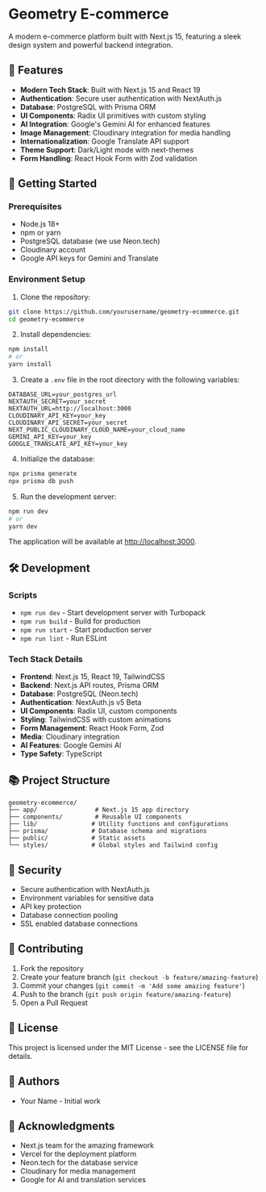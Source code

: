 # Geometry E-commerce

A modern e-commerce platform built with Next.js 15, featuring a sleek design system and powerful backend integration.

## 🌟 Features

- **Modern Tech Stack**: Built with Next.js 15 and React 19
- **Authentication**: Secure user authentication with NextAuth.js
- **Database**: PostgreSQL with Prisma ORM
- **UI Components**: Radix UI primitives with custom styling
- **AI Integration**: Google's Gemini AI for enhanced features
- **Image Management**: Cloudinary integration for media handling
- **Internationalization**: Google Translate API support
- **Theme Support**: Dark/Light mode with next-themes
- **Form Handling**: React Hook Form with Zod validation

## 🚀 Getting Started

### Prerequisites

- Node.js 18+
- npm or yarn
- PostgreSQL database (we use Neon.tech)
- Cloudinary account
- Google API keys for Gemini and Translate

### Environment Setup

1. Clone the repository:

```bash
git clone https://github.com/yourusername/geometry-ecommerce.git
cd geometry-ecommerce
```

2. Install dependencies:

```bash
npm install
# or
yarn install
```

3. Create a `.env` file in the root directory with the following variables:

```env
DATABASE_URL=your_postgres_url
NEXTAUTH_SECRET=your_secret
NEXTAUTH_URL=http://localhost:3000
CLOUDINARY_API_KEY=your_key
CLOUDINARY_API_SECRET=your_secret
NEXT_PUBLIC_CLOUDINARY_CLOUD_NAME=your_cloud_name
GEMINI_API_KEY=your_key
GOOGLE_TRANSLATE_API_KEY=your_key
```

4. Initialize the database:

```bash
npx prisma generate
npx prisma db push
```

5. Run the development server:

```bash
npm run dev
# or
yarn dev
```

The application will be available at [http://localhost:3000](http://localhost:3000).

## 🛠️ Development

### Scripts

- `npm run dev` - Start development server with Turbopack
- `npm run build` - Build for production
- `npm run start` - Start production server
- `npm run lint` - Run ESLint

### Tech Stack Details

- **Frontend**: Next.js 15, React 19, TailwindCSS
- **Backend**: Next.js API routes, Prisma ORM
- **Database**: PostgreSQL (Neon.tech)
- **Authentication**: NextAuth.js v5 Beta
- **UI Components**: Radix UI, custom components
- **Styling**: TailwindCSS with custom animations
- **Form Management**: React Hook Form, Zod
- **Media**: Cloudinary integration
- **AI Features**: Google Gemini AI
- **Type Safety**: TypeScript

## 📚 Project Structure

```
geometry-ecommerce/
├── app/                # Next.js 15 app directory
├── components/         # Reusable UI components
├── lib/               # Utility functions and configurations
├── prisma/            # Database schema and migrations
├── public/            # Static assets
└── styles/            # Global styles and Tailwind config
```

## 🔐 Security

- Secure authentication with NextAuth.js
- Environment variables for sensitive data
- API key protection
- Database connection pooling
- SSL enabled database connections

## 🤝 Contributing

1. Fork the repository
2. Create your feature branch (`git checkout -b feature/amazing-feature`)
3. Commit your changes (`git commit -m 'Add some amazing feature'`)
4. Push to the branch (`git push origin feature/amazing-feature`)
5. Open a Pull Request

## 📝 License

This project is licensed under the MIT License - see the LICENSE file for details.

## 👥 Authors

- Your Name - Initial work

## 🙏 Acknowledgments

- Next.js team for the amazing framework
- Vercel for the deployment platform
- Neon.tech for the database service
- Cloudinary for media management
- Google for AI and translation services
